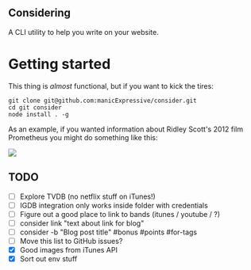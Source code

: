 Considering
---

A CLI utility to help you write on your website.

# Getting started

This thing is *almost* functional, but if you want to kick the tires:

```
git clone git@github.com:manicExpressive/consider.git
cd git consider
node install . -g
```

As an example, if you wanted information about Ridley Scott's 2012 film Prometheus you might do something like this:

![](https://github.com/manicExpressive/consider/demo.gif)

## TODO

- [ ] Explore TVDB (no netflix stuff on iTunes!)
- [ ] IGDB integration only works inside folder with credentials
- [ ] Figure out a good place to link to bands (itunes / youtube / ?)
- [ ] consider link "text about link for blog"
- [ ] consider -b "Blog post title" #bonus #points #for-tags
- [ ] Move this list to GitHub issues?
- [X] Good images from iTunes API
- [X] Sort out env stuff
